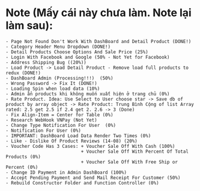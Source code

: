 # Note (Mấy cái này chưa làm. Note lại làm sau):
    - Page Not Found Don't Work With DashBoard and Detail Product (DONE!)
    - Category Header Menu Dropdown (DONE!)
    - Detail Products Choose Options And Sale Price (25%)
    - Login With Facebook and Google (50% - Not Yet for Facebook)
    - Address Shipping Bug ((20%))
    - Load Product -> Load Detail Product - Remove load full products to redux (DONE!)
    - DashBoard Admin (Processing!!!)  (50%)
    - Wrong Password -> Fix It (DONE!)
    - Loading Spin when load data (10%)
    - Admin ẩn products khi không muốn xuất hiện ở trang chủ (0%)
    - Rate Product. Idea: Use Select to User choose star -> Save db of product by array object -> Rate Product: Trung Bình Cộng of list Array rated: 2.5 get 2.5 if 2.4 get 2. 2.6 -> 3 (Done)
    - Fix Align-Item = Center for Table (0%)
    - Research WebHook VNPay (Not Yet)
    - Change Type Notification For User  (0%)
    - Notification For User (0%)
    - IMPORTANT: DashBoard Load Data Render Two Times (0%)
    - Like - Dislike Of Product Reviews (14-08) (20%)
    - Voucher Code Has 3 Cases: + Voucher Sale Off With Cash (100%)
                                + Voucher Sale Off With Percent Of Total Products (0%)
                                + Voucher Sale Off With Free Ship or Percent (0%)
    - Change ID Payment in Admin DashBoard (100%)
    - Accept Pending Payment and Send Mail Receipt For Customer (50%)
    - Rebuild Constructor Folder and Function Controller (0%)